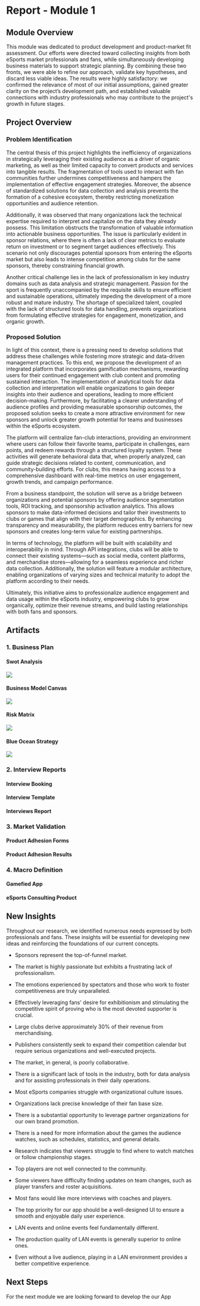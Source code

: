 # Report - Module 1

## Module Overview
This module was dedicated to product development and product-market fit assessment. Our efforts were directed toward collecting insights from both eSports market professionals and fans, while simultaneously developing business materials to support strategic planning. By combining these two fronts, we were able to refine our approach, validate key hypotheses, and discard less viable ideas. The results were highly satisfactory: we confirmed the relevance of most of our initial assumptions, gained greater clarity on the project’s development path, and established valuable connections with industry professionals who may contribute to the project's growth in future stages.

## Project Overview

### Problem Identification

The central thesis of this project highlights the inefficiency of organizations in strategically leveraging their existing audience as a driver of organic marketing, as well as their limited capacity to convert products and services into tangible results. The fragmentation of tools used to interact with fan communities further undermines competitiveness and hampers the implementation of effective engagement strategies. Moreover, the absence of standardized solutions for data collection and analysis prevents the formation of a cohesive ecosystem, thereby restricting monetization opportunities and audience retention.

Additionally, it was observed that many organizations lack the technical expertise required to interpret and capitalize on the data they already possess. This limitation obstructs the transformation of valuable information into actionable business opportunities. The issue is particularly evident in sponsor relations, where there is often a lack of clear metrics to evaluate return on investment or to segment target audiences effectively. This scenario not only discourages potential sponsors from entering the eSports market but also leads to intense competition among clubs for the same sponsors, thereby constraining financial growth.

Another critical challenge lies in the lack of professionalism in key industry domains such as data analysis and strategic management. Passion for the sport is frequently unaccompanied by the requisite skills to ensure efficient and sustainable operations, ultimately impeding the development of a more robust and mature industry. The shortage of specialized talent, coupled with the lack of structured tools for data handling, prevents organizations from formulating effective strategies for engagement, monetization, and organic growth.

### Proposed Solution

In light of this context, there is a pressing need to develop solutions that address these challenges while fostering more strategic and data-driven management practices. To this end, we propose the development of an integrated platform that incorporates gamification mechanisms, rewarding users for their continued engagement with club content and promoting sustained interaction. The implementation of analytical tools for data collection and interpretation will enable organizations to gain deeper insights into their audience and operations, leading to more efficient decision-making. Furthermore, by facilitating a clearer understanding of audience profiles and providing measurable sponsorship outcomes, the proposed solution seeks to create a more attractive environment for new sponsors and unlock greater growth potential for teams and businesses within the eSports ecosystem.

The platform will centralize fan-club interactions, providing an environment where users can follow their favorite teams, participate in challenges, earn points, and redeem rewards through a structured loyalty system. These activities will generate behavioral data that, when properly analyzed, can guide strategic decisions related to content, communication, and community-building efforts. For clubs, this means having access to a comprehensive dashboard with real-time metrics on user engagement, growth trends, and campaign performance.

From a business standpoint, the solution will serve as a bridge between organizations and potential sponsors by offering audience segmentation tools, ROI tracking, and sponsorship activation analytics. This allows sponsors to make data-informed decisions and tailor their investments to clubs or games that align with their target demographics. By enhancing transparency and measurability, the platform reduces entry barriers for new sponsors and creates long-term value for existing partnerships.

In terms of technology, the platform will be built with scalability and interoperability in mind. Through API integrations, clubs will be able to connect their existing systems—such as social media, content platforms, and merchandise stores—allowing for a seamless experience and richer data collection. Additionally, the solution will feature a modular architecture, enabling organizations of varying sizes and technical maturity to adopt the platform according to their needs.

Ultimately, this initiative aims to professionalize audience engagement and data usage within the eSports industry, empowering clubs to grow organically, optimize their revenue streams, and build lasting relationships with both fans and sponsors.

## Artifacts

### 1. Business Plan

#### Swot Analysis

<img src="../assets/modulo_1/SWOT_Analysis_M1S2.jpeg"/>

#### Business Model Canvas

<img src="../assets/modulo_1/BMC_M1S2.jpeg"/>

#### Risk Matrix

<img src="../assets/modulo_1/Risk_Matrix_M1S2.jpeg"/>

#### Blue Ocean Strategy

<img src="../assets/modulo_1/BlueOcean_M1S2.png"/>

### 2. Interview Reports

#### Interview Booking

#### Interview Template

#### Interviews Report

### 3. Market Validation

#### Product Adhesion Forms

#### Product Adhesion Results

### 4. Macro Definition

#### Gamefied App

#### eSports Consulting Product

## New Insights
Throughout our research, we identified numerous needs expressed by both professionals and fans. These insights will be essential for developing new ideas and reinforcing the foundations of our current concepts.

- Sponsors represent the top-of-funnel market.

- The market is highly passionate but exhibits a frustrating lack of professionalism.

- The emotions experienced by spectators and those who work to foster competitiveness are truly unparalleled.

- Effectively leveraging fans' desire for exhibitionism and stimulating the competitive spirit of proving who is the most devoted supporter is crucial.

- Large clubs derive approximately 30% of their revenue from merchandising.

- Publishers consistently seek to expand their competition calendar but require serious organizations and well-executed projects.

- The market, in general, is poorly collaborative.

- There is a significant lack of tools in the industry, both for data analysis and for assisting professionals in their daily operations.

- Most eSports companies struggle with organizational culture issues.

- Organizations lack precise knowledge of their fan base size.

- There is a substantial opportunity to leverage partner organizations for our own brand promotion.

- There is a need for more information about the games the audience watches, such as schedules, statistics, and general details.

- Research indicates that viewers struggle to find where to watch matches or follow championship stages.

- Top players are not well connected to the community.

- Some viewers have difficulty finding updates on team changes, such as player transfers and roster acquisitions.

- Most fans would like more interviews with coaches and players.

- The top priority for our app should be a well-designed UI to ensure a smooth and enjoyable daily user experience.

- LAN events and online events feel fundamentally different.

- The production quality of LAN events is generally superior to online ones.

- Even without a live audience, playing in a LAN environment provides a better competitive experience.

## Next Steps

For the next module we are looking forward to develop the our App